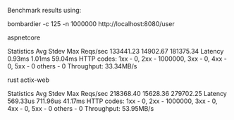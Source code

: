 
Benchmark results using:

bombardier -c 125 -n 1000000 http://localhost:8080/user

aspnetcore

Statistics        Avg      Stdev        Max
  Reqs/sec    133441.23   14902.67  181375.34
  Latency        0.93ms     1.01ms    59.04ms
  HTTP codes:
    1xx - 0, 2xx - 1000000, 3xx - 0, 4xx - 0, 5xx - 0
    others - 0
  Throughput:    33.34MB/s

rust actix-web

Statistics        Avg      Stdev        Max
  Reqs/sec    218368.40   15628.36  279702.25
  Latency      569.33us   711.96us    41.17ms
  HTTP codes:
    1xx - 0, 2xx - 1000000, 3xx - 0, 4xx - 0, 5xx - 0
    others - 0
  Throughput:    53.95MB/s

